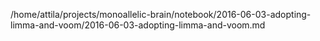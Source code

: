 /home/attila/projects/monoallelic-brain/notebook/2016-06-03-adopting-limma-and-voom/2016-06-03-adopting-limma-and-voom.md